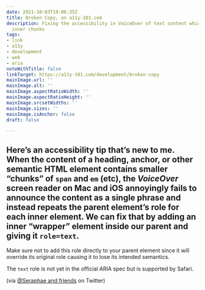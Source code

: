 ```yaml
---
date: 2021-10-03T19:06:35Z
title: Broken Copy, on a11y-101.com
description: Fixing the accessibility in VoiceOver of text content which contains
  inner chunks
tags:
- link
- a11y
- development
- web
- aria
noteWithTitle: false
linkTarget: https://a11y-101.com/development/broken-copy
mainImage.url: ''
mainImage.alt: ''
mainImage.aspectRatioWidth: ''
mainImage.aspectRatioHeight: ''
mainImage.srcsetWidths: ''
mainImage.sizes: ''
mainImage.isAnchor: false
draft: false

---
```

Here’s an accessibility tip that’s new to me. When the content of a heading, anchor, or other semantic HTML element contains smaller “chunks” of `span` and `em` (etc), the _VoiceOver_ screen reader on Mac and iOS annoyingly fails to announce the content as a single phrase and instead repeats the parent element’s role for each inner element. We can fix that by adding an inner “wrapper” element inside our parent and giving it `role=text`.
---

Make sure not to add this role directly to your parent element since it will override its original role causing it to lose its intended semantics.

The `text` role is not yet in the official ARIA spec but is supported by Safari.

(via [@Seraphae and friends]() on Twitter)
